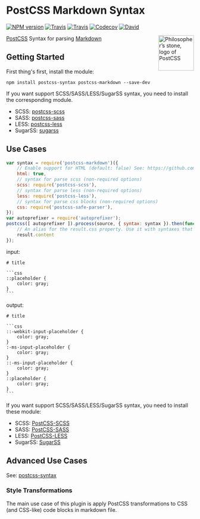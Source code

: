 PostCSS Markdown Syntax
====

[![NPM version](https://img.shields.io/npm/v/postcss-markdown.svg?style=flat-square)](https://www.npmjs.com/package/postcss-markdown)
[![Travis](https://img.shields.io/travis/gucong3000/postcss-markdown.svg)](https://travis-ci.org/gucong3000/postcss-syntaxes)
[![Travis](https://img.shields.io/travis/gucong3000/postcss-syntaxes.svg?label=integration)](https://travis-ci.org/gucong3000/postcss-syntaxes)
[![Codecov](https://img.shields.io/codecov/c/github/gucong3000/postcss-markdown.svg)](https://codecov.io/gh/gucong3000/postcss-syntaxes)
[![David](https://img.shields.io/david/gucong3000/postcss-markdown.svg)](https://david-dm.org/gucong3000/postcss-markdown)

<img align="right" width="95" height="95"
	title="Philosopher’s stone, logo of PostCSS"
	src="http://postcss.github.io/postcss/logo.svg">

[PostCSS](https://github.com/postcss/postcss) Syntax for parsing [Markdown](https://daringfireball.net/projects/markdown/syntax)

## Getting Started

First thing's first, install the module:

```
npm install postcss-syntax postcss-markdown --save-dev
```

If you want support SCSS/SASS/LESS/SugarSS syntax, you need to install the corresponding module.

- SCSS: [postcss-scss](https://github.com/postcss/postcss-scss)
- SASS: [postcss-sass](https://github.com/aleshaoleg/postcss-sass)
- LESS: [postcss-less](https://github.com/shellscape/postcss-less)
- SugarSS: [sugarss](https://github.com/postcss/sugarss)

## Use Cases

```js
var syntax = require('postcss-markdown')({
	// Enable support for HTML (default: false) See: https://github.com/gucong3000/postcss-html
	html: true,
	// syntax for parse scss (non-required options)
	scss: require('postcss-scss'),
	// syntax for parse less (non-required options)
	less: require('postcss-less'),
	// syntax for parse css blocks (non-required options)
	css: require('postcss-safe-parser'),
});
var autoprefixer = require('autoprefixer');
postcss([ autoprefixer ]).process(source, { syntax: syntax }).then(function (result) {
	// An alias for the result.css property. Use it with syntaxes that generate non-CSS output.
	result.content
});
```
input:
<pre><code># title

```css
::placeholder {
	color: gray;
}
```
</code></pre>


output:
<pre><code># title

```css
::-webkit-input-placeholder {
	color: gray;
}
:-ms-input-placeholder {
	color: gray;
}
::-ms-input-placeholder {
	color: gray;
}
::placeholder {
	color: gray;
}
```
</code></pre>

If you want support SCSS/SASS/LESS/SugarSS syntax, you need to install these module:

- SCSS: [PostCSS-SCSS](https://github.com/postcss/postcss-scss)
- SASS: [PostCSS-SASS](https://github.com/aleshaoleg/postcss-sass)
- LESS: [PostCSS-LESS](https://github.com/shellscape/postcss-less)
- SugarSS: [SugarSS](https://github.com/postcss/sugarss)

## Advanced Use Cases

See: [postcss-syntax](https://github.com/gucong3000/postcss-syntax)

### Style Transformations

The main use case of this plugin is apply PostCSS transformations to CSS (and CSS-like) code blocks in markdown file.
